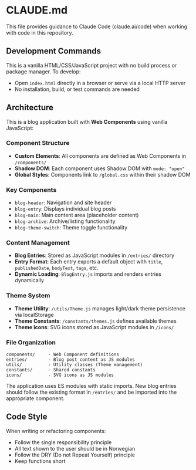 # CLAUDE.md

This file provides guidance to Claude Code (claude.ai/code) when working with code in this repository.

## Development Commands

This is a vanilla HTML/CSS/JavaScript project with no build process or package manager. To develop:

- Open `index.html` directly in a browser or serve via a local HTTP server
- No installation, build, or test commands are needed

## Architecture

This is a blog application built with **Web Components** using vanilla JavaScript:

### Component Structure
- **Custom Elements**: All components are defined as Web Components in `/components/`
- **Shadow DOM**: Each component uses Shadow DOM with `mode: "open"`
- **Global Styles**: Components link to `/global.css` within their shadow DOM

### Key Components
- `blog-header`: Navigation and site header
- `blog-entry`: Displays individual blog posts
- `blog-main`: Main content area (placeholder content)
- `blog-archive`: Archive/listing functionality
- `blog-theme-switch`: Theme toggle functionality

### Content Management
- **Blog Entries**: Stored as JavaScript modules in `/entries/` directory
- **Entry Format**: Each entry exports a default object with `title`, `publishedDate`, `bodyText`, `tags`, etc.
- **Dynamic Loading**: `BlogEntry.js` imports and renders entries dynamically

### Theme System
- **Theme Utility**: `/utils/Theme.js` manages light/dark theme persistence via localStorage
- **Theme Constants**: `/constants/themes.js` defines available themes
- **Theme Icons**: SVG icons stored as JavaScript modules in `/icons/`

### File Organization
```
components/     - Web Component definitions
entries/        - Blog post content as JS modules  
utils/          - Utility classes (Theme management)
constants/      - Shared constants
icons/          - SVG icons as JS modules
```

The application uses ES modules with static imports. New blog entries should follow the existing format in `/entries/` and be imported into the appropriate component.

## Code Style

When writing or refactoring components:
- Follow the single responsibility principle
- All text shown to the user should be in Norwegian
- Follow the DRY (Do not Repeat Yourself) principle
- Keep functions short